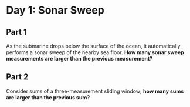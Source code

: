 # Day 1: Sonar Sweep

## Part 1

As the submarine drops below the surface of the ocean, it automatically performs a sonar sweep of the nearby sea floor. **How many sonar sweep measurements are larger than the previous measurement?**

## Part 2

Consider sums of a three-measurement sliding window; **how many sums are larger than the previous sum?**

<day1-Viewer />